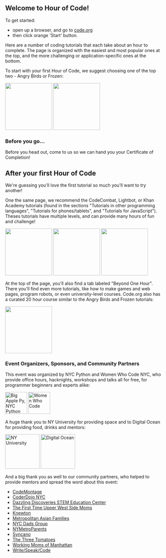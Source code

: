 ## Welcome to Hour of Code! 

To get started: 
* open up a browser, and go to [code.org](http://code.org/)
* then click orange 'Start' button. 

Here are a number of coding tutorials that each take about an hour to complete. The page is organized with the easiest and most popular ones at the top, and the more challenging or application-specific ones at the bottom.

To start with your first Hour of Code, we suggest choosing one of the top two - Angry Birds or Frozen:

<a href="http://studio.code.org/s/frozen/stage/1/puzzle/1"><img src="http://code.org/images/fit-520/frozen_carousel.jpg" height="150"/></a>
<a href="http://studio.code.org/hoc/1"><img src="http://code.org/images/fit-520/codehoc3.jpg" height="150"/></a>

### Before you go...

Before you head out, come to us so we can hand you your Certificate of Completion!

## After your first Hour of Code

We're guessing you'll love the first tutorial so much you'll want to try another! 

One the same page, we recommend the CodeCombat, Lightbot, or Khan Academy tutorials (found in the sections "Tutorials in other programming languages", "Tutorials for phones/tablets", and "Tutorials for JavaScript"). Theses tutorials have multiple levels, and can provide many hours of fun and challenge!

<a href="http://codecombat.com/?hour_of_code=true"><img src="http://code.org/images/fit-520/codecombat.jpg" height="150"/></a>
<a href="http://lightbot.com/hoc2014.html"><img src="http://code.org/images/fit-520/lightbot.jpg" height="150"/></a>
<a href="https://www.khanacademy.org/computing/hour-of-code/hour-of-code-tutorial/v/welcome-hour-of-code"><img src="http://code.org/images/fit-520/khanacademy.jpg" height="150"/></a>

At the top of the page, you'll also find a tab labeled "Beyond One Hour". There you'll find even more tutorials, like how to make games and web pages, program robots, or even university-level courses. Code.org also has a curated 20 hour course similar to the Angry Birds and Frozen tutorials:

<a href="http://studio.code.org/"><img src="http://code.org/images/fit-520/code20hr.jpg" height="150"></a>

### Event Organizers, Sponsors, and Community Partners

This event was organized by NYC Python and Women Who Code NYC, who provide office hours, hacknights, workshops and talks all for free, for programmer beginners and experts alike:

<a href="http://meetup.com/nycpython"><img src="http://oi62.tinypic.com/2j61vsg.jpg" alt="Big Apple Py, NYC Python" height="70"></a>
<a href="http://www.meetup.com/WomenWhoCodeNYC/"><img src="http://oi61.tinypic.com/ms2ji1.jpg" alt="Women Who Code" height="70"></a>

A huge thank you to NY University for providing space and to Digital Ocean for providing food, drinks and mentors:

<a href="http://www.cims.nyu.edu/"><img src="http://www.natcom.org/uploadedImages/More_Scholarly_Resources/Doctoral_Program_Resource_Guide/NYU%20Logo.jpg" alt="NY University" height="110"></a>
<a href="https://www.digitalocean.com/"><img src="http://bitbetter.se/content/images/2013/Oct/digital_ocean_logo_1200x900.png" alt="Digital Ocean" height="110"></a>

And a big thank you as well to our community partners, who helped to provide mentors and spread the word about this event:

* <a href="https://www.codemontage.com/" target="_blank">CodeMontage</a>
* <a href="http://coderdojonyc.org/" target="_blank">CoderDojo NYC</a>
* <a href="http://www.dazzlingdiscoveries.com/" target="_blank">Dazzling Discoveries STEM Education Center</a>
* <a href="http://www.meetup.com/Upper-West-Side-Moms/" target="_blank">The First Time Upper West Side Moms</a>
* <a href="http://www.knewton.com/" target="_blank">Knewton</a>
* <a href="http://www.meetup.com/Metropolitan-Asian-Families/" target="_blank">Metropolitan Asian Families</a>
* <a href="http://www.nycdadsgroup.com/" target="_blank">NYC Dads Group</a>
* <a href="http://www.nymetroparents.com/" target="_blank">NYMetroParents</a>
* <a href="http://www.syncano.com/" target="_blank">Syncano</a>
* <a href="http://www.thethreetomatoes.com/" target="_blank">The Three Tomatoes</a>
* <a href="http://www.meetup.com/parents-579/" target="_blank">Working Moms of Manhattan</a>
* <a href="http://www.writespeakcode.com/" target="_blank">Write/Speak/Code</a>
